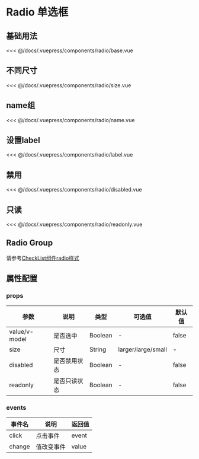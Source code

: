 # Radio 单选框

## 基础用法
<source-block>
  <radio-base />
  <<< @/docs/.vuepress/components/radio/base.vue
</source-block>

## 不同尺寸
<source-block>
  <radio-size />
  <<< @/docs/.vuepress/components/radio/size.vue
</source-block>

## name组
<source-block>
  <radio-name />
  <<< @/docs/.vuepress/components/radio/name.vue
</source-block>

## 设置label
<source-block>
  <radio-label />
  <<< @/docs/.vuepress/components/radio/label.vue
</source-block>

## 禁用
<source-block>
  <radio-disabled />
  <<< @/docs/.vuepress/components/radio/disabled.vue
</source-block>

## 只读
<source-block>
  <radio-readonly />
  <<< @/docs/.vuepress/components/radio/readonly.vue
</source-block>

## Radio Group
请参考[CheckList组件radio样式](check-list.html#radio样式)


## 属性配置

### props
| 参数 | 说明    | 类型 | 可选值  | 默认值   |
|---------- |-------- |---------- |-------------  |-------- |
| value/v-model   | 是否选中 | Boolean | - | false |
| size | 尺寸   | String  |  larger/large/small  |  -  |
| disabled   | 是否禁用状态   | Boolean    | - | false   |
| readonly |  是否只读状态  | Boolean   | - | false |

### events
| 事件名 | 说明  | 返回值 |
|----- |----- |----- |
| click  | 点击事件  | event  |
| change | 值改变事件   | value |
